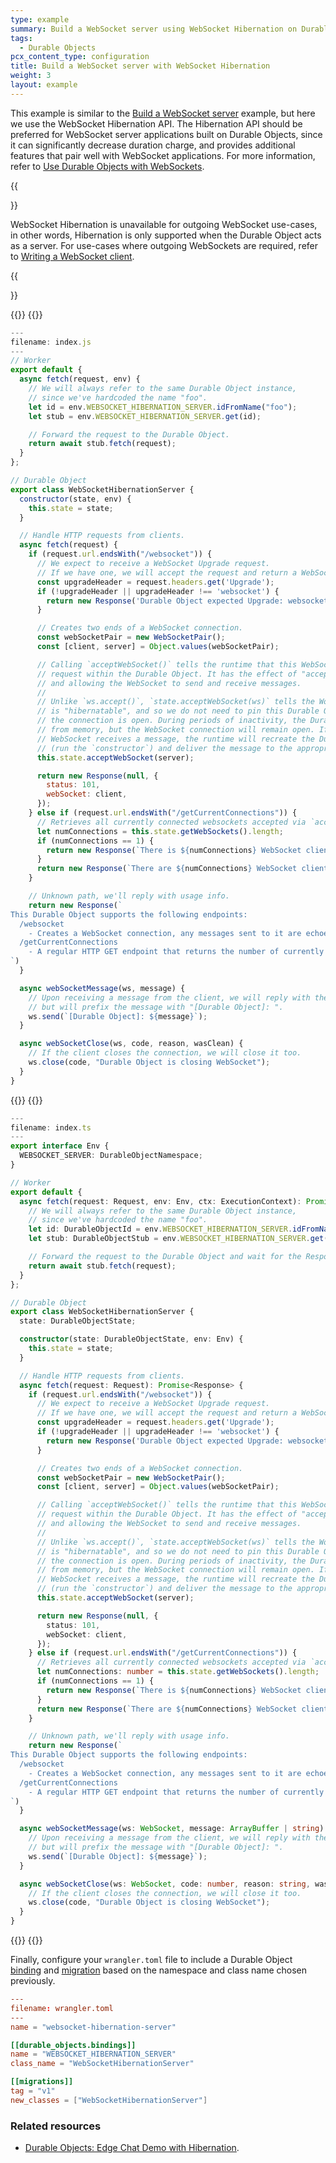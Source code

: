 ```yaml
---
type: example
summary: Build a WebSocket server using WebSocket Hibernation on Durable Objects and Workers.
tags:
  - Durable Objects
pcx_content_type: configuration
title: Build a WebSocket server with WebSocket Hibernation
weight: 3
layout: example
---
```


This example is similar to the [Build a WebSocket server](/durable-objects/examples/websocket-server) example, but here we use the WebSocket Hibernation API. The Hibernation API should be preferred for WebSocket server applications built on Durable Objects, since it can significantly decrease duration charge, and provides additional features that pair well with WebSocket applications. For more information, refer to [Use Durable Objects with WebSockets](/durable-objects/reference/websockets/).

{{<Aside type="note">}}

WebSocket Hibernation is unavailable for outgoing WebSocket use-cases, in other words, Hibernation is only supported when the Durable Object acts as a server. For use-cases where outgoing WebSockets are required, refer to [Writing a WebSocket client](/workers/examples/websockets/#write-a-websocket-client).

{{</Aside>}}


{{<tabs labels="js | ts">}}
{{<tab label="js" default="true">}}

```js
---
filename: index.js
---
// Worker
export default {
  async fetch(request, env) {
    // We will always refer to the same Durable Object instance,
    // since we've hardcoded the name "foo".
    let id = env.WEBSOCKET_HIBERNATION_SERVER.idFromName("foo");
    let stub = env.WEBSOCKET_HIBERNATION_SERVER.get(id);

    // Forward the request to the Durable Object.
    return await stub.fetch(request);
  }
};

// Durable Object
export class WebSocketHibernationServer {
  constructor(state, env) {
    this.state = state;
  }

  // Handle HTTP requests from clients.
  async fetch(request) {
    if (request.url.endsWith("/websocket")) {
      // We expect to receive a WebSocket Upgrade request.
      // If we have one, we will accept the request and return a WebSocket Response.
      const upgradeHeader = request.headers.get('Upgrade');
      if (!upgradeHeader || upgradeHeader !== 'websocket') {
        return new Response('Durable Object expected Upgrade: websocket', { status: 426 });
      }

      // Creates two ends of a WebSocket connection.
      const webSocketPair = new WebSocketPair();
      const [client, server] = Object.values(webSocketPair);

      // Calling `acceptWebSocket()` tells the runtime that this WebSocket is to begin terminating
      // request within the Durable Object. It has the effect of "accepting" the connection,
      // and allowing the WebSocket to send and receive messages.
      //
      // Unlike `ws.accept()`, `state.acceptWebSocket(ws)` tells the Workers Runtime that the websocket
      // is "hibernatable", and so we do not need to pin this Durable Object to memory while
      // the connection is open. During periods of inactivity, the Durable Object can be evicted
      // from memory, but the WebSocket connection will remain open. If at some later point the
      // WebSocket receives a message, the runtime will recreate the Durable Object
      // (run the `constructor`) and deliver the message to the appropriate handler.
      this.state.acceptWebSocket(server);

      return new Response(null, {
        status: 101,
        webSocket: client,
      });
    } else if (request.url.endsWith("/getCurrentConnections")) {
      // Retrieves all currently connected websockets accepted via `acceptWebSocket()`.
      let numConnections = this.state.getWebSockets().length;
      if (numConnections == 1) {
        return new Response(`There is ${numConnections} WebSocket client connected to this Durable Object instance.`);
      }
      return new Response(`There are ${numConnections} WebSocket clients connected to this Durable Object instance.`);
    }

    // Unknown path, we'll reply with usage info.
    return new Response(`
This Durable Object supports the following endpoints:
  /websocket
    - Creates a WebSocket connection, any messages sent to it are echoed with a prefix.
  /getCurrentConnections
    - A regular HTTP GET endpoint that returns the number of currently connected WebSocket clients.
`)
  }

  async webSocketMessage(ws, message) {
    // Upon receiving a message from the client, we will reply with the same message,
    // but will prefix the message with "[Durable Object]: ".
    ws.send(`[Durable Object]: ${message}`);
  }

  async webSocketClose(ws, code, reason, wasClean) {
    // If the client closes the connection, we will close it too.
    ws.close(code, "Durable Object is closing WebSocket");
  }
}
```

{{</tab>}}
{{<tab label="ts">}}

```ts
---
filename: index.ts
---
export interface Env {
  WEBSOCKET_SERVER: DurableObjectNamespace;
}

// Worker
export default {
  async fetch(request: Request, env: Env, ctx: ExecutionContext): Promise<Response> {
    // We will always refer to the same Durable Object instance,
    // since we've hardcoded the name "foo".
    let id: DurableObjectId = env.WEBSOCKET_HIBERNATION_SERVER.idFromName("foo");
    let stub: DurableObjectStub = env.WEBSOCKET_HIBERNATION_SERVER.get(id);

    // Forward the request to the Durable Object and wait for the Response.
    return await stub.fetch(request);
  }
};

// Durable Object
export class WebSocketHibernationServer {
  state: DurableObjectState;

  constructor(state: DurableObjectState, env: Env) {
    this.state = state;
  }

  // Handle HTTP requests from clients.
  async fetch(request: Request): Promise<Response> {
    if (request.url.endsWith("/websocket")) {
      // We expect to receive a WebSocket Upgrade request.
      // If we have one, we will accept the request and return a WebSocket Response.
      const upgradeHeader = request.headers.get('Upgrade');
      if (!upgradeHeader || upgradeHeader !== 'websocket') {
        return new Response('Durable Object expected Upgrade: websocket', { status: 426 });
      }

      // Creates two ends of a WebSocket connection.
      const webSocketPair = new WebSocketPair();
      const [client, server] = Object.values(webSocketPair);

      // Calling `acceptWebSocket()` tells the runtime that this WebSocket is to begin terminating
      // request within the Durable Object. It has the effect of "accepting" the connection,
      // and allowing the WebSocket to send and receive messages.
      //
      // Unlike `ws.accept()`, `state.acceptWebSocket(ws)` tells the Workers Runtime that the websocket
      // is "hibernatable", and so we do not need to pin this Durable Object to memory while
      // the connection is open. During periods of inactivity, the Durable Object can be evicted
      // from memory, but the WebSocket connection will remain open. If at some later point the
      // WebSocket receives a message, the runtime will recreate the Durable Object
      // (run the `constructor`) and deliver the message to the appropriate handler.
      this.state.acceptWebSocket(server);

      return new Response(null, {
        status: 101,
        webSocket: client,
      });
    } else if (request.url.endsWith("/getCurrentConnections")) {
      // Retrieves all currently connected websockets accepted via `acceptWebSocket()`.
      let numConnections: number = this.state.getWebSockets().length;
      if (numConnections == 1) {
        return new Response(`There is ${numConnections} WebSocket client connected to this Durable Object instance.`);
      }
      return new Response(`There are ${numConnections} WebSocket clients connected to this Durable Object instance.`);
    }

    // Unknown path, we'll reply with usage info.
    return new Response(`
This Durable Object supports the following endpoints:
  /websocket
    - Creates a WebSocket connection, any messages sent to it are echoed with a prefix.
  /getCurrentConnections
    - A regular HTTP GET endpoint that returns the number of currently connected WebSocket clients.
`)
  }

  async webSocketMessage(ws: WebSocket, message: ArrayBuffer | string) {
    // Upon receiving a message from the client, we will reply with the same message,
    // but will prefix the message with "[Durable Object]: ".
    ws.send(`[Durable Object]: ${message}`);
  }

  async webSocketClose(ws: WebSocket, code: number, reason: string, wasClean: boolean) {
    // If the client closes the connection, we will close it too.
    ws.close(code, "Durable Object is closing WebSocket");
  }
}
```

{{</tab>}}
{{</tabs>}}

Finally, configure your `wrangler.toml` file to include a Durable Object [binding](/durable-objects/get-started/#5-configure-durable-object-bindings) and [migration](/durable-objects/reference/durable-objects-migrations/) based on the namespace and class name chosen previously.

```toml
---
filename: wrangler.toml
---
name = "websocket-hibernation-server"

[[durable_objects.bindings]]
name = "WEBSOCKET_HIBERNATION_SERVER"
class_name = "WebSocketHibernationServer"

[[migrations]]
tag = "v1"
new_classes = ["WebSocketHibernationServer"]
```
### Related resources

- [Durable Objects: Edge Chat Demo with Hibernation](https://github.com/cloudflare/workers-chat-demo/tree/hibernation).

